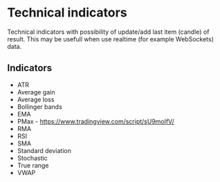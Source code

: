 # Technical indicators

Technical indicators with possibility of update/add last item (candle) of result. This may be usefull when use realtime (for example WebSockets) data.

## Indicators
* ATR 
* Average gain
* Average loss
* Bollinger bands
* EMA
* PMax - https://www.tradingview.com/script/sU9molfV/
* RMA
* RSI
* SMA
* Standard deviation
* Stochastic
* True range
* VWAP
